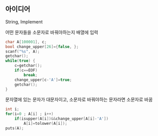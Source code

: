 ## 아이디어
String, Implement

어떤 문자들을 소문자로 바꿔야하는지 배열에 입력
```c
char A[100001], c;
bool change_upper[26]={false, };
scanf("%s", A);
getchar();
while(true) {
	c=getchar();
	if(c==EOF)
		break;
	change_upper[c-'A']=true;
	getchar();
}
```
문자열에 있는 문자가 대문자이고, 소문자로 바꿔야하는 문자라면 소문자로 바꿈
```c
int i;
for(i=0 ; A[i] ; i++)
	if(isupper(A[i])&&change_upper[A[i]-'A'])
		A[i]=tolower(A[i]);
puts(A);
```